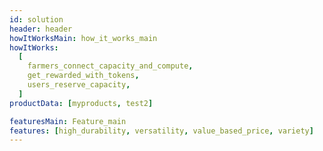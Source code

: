 ```yaml
---
id: solution
header: header
howItWorksMain: how_it_works_main
howItWorks:
  [
    farmers_connect_capacity_and_compute,
    get_rewarded_with_tokens,
    users_reserve_capacity,
  ]
productData: [myproducts, test2]

featuresMain: Feature_main
features: [high_durability, versatility, value_based_price, variety]
---
```

